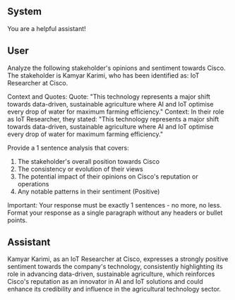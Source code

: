 ## System

You are a helpful assistant!

## User


Analyze the following stakeholder's opinions and sentiment towards Cisco. The stakeholder is Kamyar Karimi, who has been identified as: IoT Researcher at Cisco.

Context and Quotes:
Quote: "This technology represents a major shift towards data-driven, sustainable agriculture where AI and IoT optimise every drop of water for maximum farming efficiency."
Context: In their role as IoT Researcher, they stated: "This technology represents a major shift towards data-driven, sustainable agriculture where AI and IoT optimise every drop of water for maximum farming efficiency."

Provide a 1 sentence analysis that covers:
1. The stakeholder's overall position towards Cisco
2. The consistency or evolution of their views
3. The potential impact of their opinions on Cisco's reputation or operations
4. Any notable patterns in their sentiment (Positive)

Important: Your response must be exactly 1 sentences - no more, no less.
Format your response as a single paragraph without any headers or bullet points.


## Assistant

Kamyar Karimi, as an IoT Researcher at Cisco, expresses a strongly positive sentiment towards the company's technology, consistently highlighting its role in advancing data-driven, sustainable agriculture, which reinforces Cisco's reputation as an innovator in AI and IoT solutions and could enhance its credibility and influence in the agricultural technology sector.

